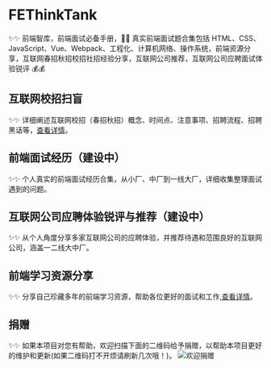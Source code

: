 # FEThinkTank

✨✨ 前端智库，前端面试必备手册，👋👋 真实前端面试题合集包括 HTML、CSS、JavaScript、Vue、Webpack、工程化、计算机网络、操作系统，前端资源分享，互联网春招秋招校招社招经验分享，互联网公司推荐，互联网公司应聘面试体验锐评 💰💰

## 互联网校招扫盲

✨✨ 详细阐述互联网校招（春招秋招）概念、时间点、注意事项、招聘流程、招聘黑话等，[查看详情](./basic/index.md)。

## 前端面试经历（建设中）

✨✨ 个人真实的前端面试经历合集，从小厂、中厂到一线大厂，详细收集整理面试遇到的问题。

## 互联网公司应聘体验锐评与推荐（建设中）

✨✨ 从个人角度分享多家互联网公司的应聘体验，并推荐待遇和范围良好的互联网公司，涵盖一二线大中厂。

## 前端学习资源分享

✨✨ 分享自己珍藏多年的前端学习资源，帮助各位更好的面试和工作,[查看详情](./source/index.md)。

## 捐赠

✨✨ 如果本项目对您有帮助，欢迎扫描下面的二维码给予捐赠，以帮助本项目更好的维护和更新(如果二维码打不开烦请刷新几次哦！)。
![欢迎捐赠](https://kityminder-img.gz.bcebos.com/491d65c67f6f394fbf6fe6ac4e19b452ba104f97)
